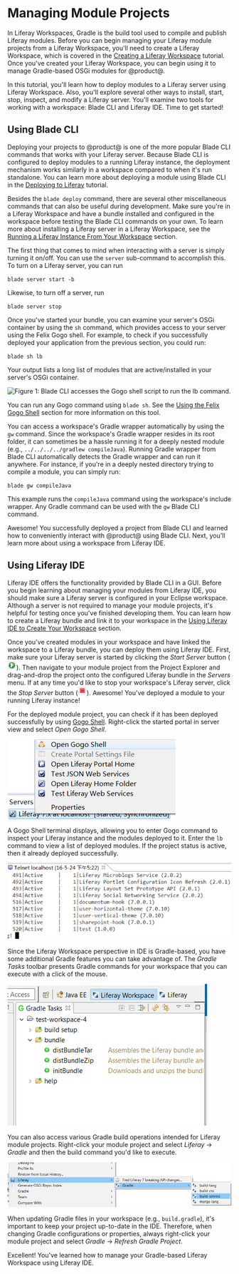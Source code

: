 # Managing Module Projects

In Liferay Workspaces, Gradle is the build tool used to compile and publish
Liferay modules. Before you can begin managing your Liferay module projects from
a Liferay Workspace, you'll need to create a Liferay Workspace, which is covered
in the
[Creating a Liferay Workspace](/develop/tutorials/-/knowledge_base/7-0/creating-a-liferay-workspace)
tutorial. Once you've created your Liferay Workspace, you can begin using it to
manage Gradle-based OSGi modules for @product@.

In this tutorial, you'll learn how to deploy modules to a Liferay server using
Liferay Workspace. Also, you'll explore several other ways to install, start,
stop, inspect, and modify a Liferay server. You'll examine two tools for working
with a workspace: Blade CLI and Liferay IDE. Time to get started!

## Using Blade CLI

Deploying your projects to @product@ is one of the more popular Blade CLI
commands that works with your Liferay server. Because Blade CLI is configured to
deploy modules to a running Liferay instance, the deployment mechanism works
similarly in a workspace compared to when it's run standalone. You can learn
more about deploying a module using Blade CLI in the
[Deploying to Liferay](/develop/tutorials/-/knowledge_base/7-0/deploying-to-liferay)
tutorial.

Besides the `blade deploy` command, there are several other miscellaneous
commands that can also be useful during development. Make sure you're in a
Liferay Workspace and have a bundle installed and configured in the workspace
before testing the Blade CLI commands on your own. To learn more about
installing a Liferay server in a Liferay Workspace, see the
[Running a Liferay Instance From Your Workspace](/develop/tutorials/-/knowledge_base/7-0/creating-a-liferay-workspace#running-a-liferay-instance-from-your-workspace)
section.

The first thing that comes to mind when interacting with a server is simply
turning it on/off. You can use the `server` sub-command to accomplish this. To
turn on a Liferay server, you can run

    blade server start -b

Likewise, to turn off a server, run

    blade server stop

Once you've started your bundle, you can examine your server's OSGi container by
using the `sh` command, which provides access to your server using the Felix
Gogo shell. For example, to check if you successfully deployed your application
from the previous section, you could run:

    blade sh lb

Your output lists a long list of modules that are active/installed in your
server's OSGi container.

![Figure 1: Blade CLI accesses the Gogo shell script to run the `lb` command.](../../../../images/blade-sh.png)

You can run any Gogo command using `blade sh`. See the
[Using the Felix Gogo Shell](/develop/reference/-/knowledge_base/7-0/using-the-felix-gogo-shell)
section for more information on this tool.

You can access a workspace's Gradle wrapper automatically by using the `gw`
command. Since the workspace's Gradle wrapper resides in its root folder, it can
sometimes be a hassle running it for a deeply nested module (e.g.,
`../../../../gradlew compileJava`). Running Gradle wrapper from Blade CLI
automatically detects the Gradle wrapper and can run it anywhere. For instance,
if you're in a deeply nested directory trying to compile a module, you can
simply run:

    blade gw compileJava

This example runs the `compileJava` command using the workspace's include
wrapper. Any Gradle command can be used with the `gw` Blade CLI command.

Awesome! You successfully deployed a project from Blade CLI and learned how to
conveniently interact with @product@ using Blade CLI. Next, you'll learn more
about using a workspace from Liferay IDE.

## Using Liferay IDE

Liferay IDE offers the functionality provided by Blade CLI in a GUI. Before you
begin learning about managing your modules from Liferay IDE, you should make
sure a Liferay server is configured in your Eclipse workspace. Although a server
is not required to manage your module projects, it's helpful for testing once
you've finished developing them. You can learn how to create a Liferay bundle
and link it to your workspace in the
[Using Liferay IDE to Create Your Workspace](/develop/tutorials/-/knowledge_base/7-0/creating-a-liferay-workspace#using-liferay-ide-to-create-your-workspace)
section.

Once you've created modules in your workspace and have linked the workspace to a
Liferay bundle, you can deploy them using Liferay IDE. First, make sure your
Liferay server is started by clicking the *Start Server* button
(![Start Server](../../../images/icon-start-server.png)). Then navigate to your
module project from the Project Explorer and drag-and-drop the project onto the
configured Liferay bundle in the *Servers* menu. If at any time you'd like to
stop your workspace's Liferay server, click the *Stop Server* button
(![Stop Server](../../../images/icon-stop-server.png)). Awesome! You've deployed
a module to your running Liferay instance!

For the deployed module project, you can check if it has been deployed
successfully by using
[Gogo Shell](/develop/reference/-/knowledge_base/7-0/using-the-felix-gogo-shell).
Right-click the started portal in server view and select
*Open Gogo Shell*.

![Figure 2: Select *Open Gogo Shell* to open a terminal window in IDE using Gogo Shell.](../../../images/open-gogo-shell.png)

A Gogo Shell terminal displays, allowing you to enter Gogo
command to inspect your Liferay instance and the modules deployed to it. Enter
the `lb` command to view a list of deployed modules. If the project status is
active, then it already deployed successfully.

![Figure 3: You can check to see if your module deployed successfully to Liferay using the Gogo Shell.](../../../images/gogo-deploy-successful.png)

Since the Liferay Workspace perspective in IDE is Gradle-based, you have some
additional Gradle features you can take advantage of. The *Gradle Tasks* toolbar
presents Gradle commands for your workspace that you can execute with a click of
the mouse.

![Figure 4: The Gradle Task toolbar offers Gradle tasks and their descriptions, which can be executed by double-clicking them.](../../../images/gradle-task-toolbar.png)

You can also access various Gradle build operations intended for Liferay module
projects. Right-click your module project and select *Liferay* &rarr; *Gradle*
and then the build command you'd like to execute.

![Figure 4: The Gradle Task toolbar offers Gradle tasks and their descriptions, which can be executed by double-clicking them.](../../../images/gradle-build-operations.png)

When updating Gradle files in your workspace (e.g., `build.gradle`), it's
important to keep your project up-to-date in the IDE. Therefore, when changing
Gradle configurations or properties, always right-click your module project and
select *Gradle* &rarr; *Refresh Gradle Project*.

Excellent! You've learned how to manage your Gradle-based Liferay Workspace
using Liferay IDE.
